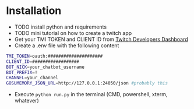# Installation
- TODO install python and requirements
- TODO mini tutorial on how to create a twitch app
- Get your TMI TOKEN and CLIENT ID from [Twitch Developers Dashboard](https://dev.twitch.tv/)
- Create a .env file with the following content

```bash
TMI_TOKEN=oauth:#####################
CLIENT_ID=##################
BOT_NICK=your_chatbot_username
BOT_PREFIX=!
CHANNEL=your_channel
GOSUMEMORY_JSON_URL=http://127.0.0.1:24050/json #probably this
```

- Execute `python run.py` in the terminal (CMD, powershell, xterm, whatever)